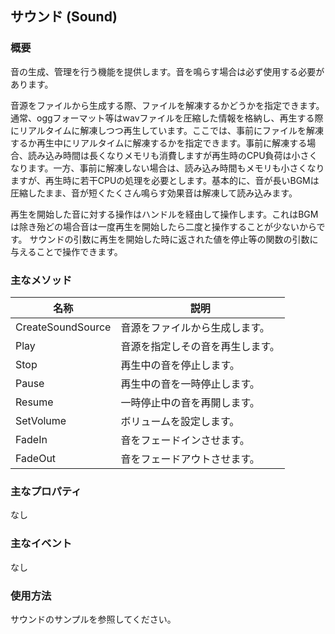 ﻿## サウンド (Sound)

### 概要

音の生成、管理を行う機能を提供します。音を鳴らす場合は必ず使用する必要があります。

音源をファイルから生成する際、ファイルを解凍するかどうかを指定できます。通常、oggフォーマット等はwavファイルを圧縮した情報を格納し、再生する際にリアルタイムに解凍しつつ再生しています。ここでは、事前にファイルを解凍するか再生中にリアルタイムに解凍するかを指定できます。事前に解凍する場合、読み込み時間は長くなりメモリも消費しますが再生時のCPU負荷は小さくなります。一方、事前に解凍しない場合は、読み込み時間もメモリも小さくなりますが、再生時に若干CPUの処理を必要とします。基本的に、音が長いBGMは圧縮したまま、音が短くたくさん鳴らす効果音は解凍して読み込みます。

再生を開始した音に対する操作はハンドルを経由して操作します。これはBGMは除き殆どの場合音は一度再生を開始したら二度と操作することが少ないからです。
サウンドの引数に再生を開始した時に返された値を停止等の関数の引数に与えることで操作できます。

### 主なメソッド

| 名称 | 説明 |
|---|---|
| CreateSoundSource | 音源をファイルから生成します。 |
| Play | 音源を指定しその音を再生します。 |
| Stop | 再生中の音を停止します。 |
| Pause | 再生中の音を一時停止します。 |
| Resume | 一時停止中の音を再開します。 |
| SetVolume | ボリュームを設定します。 |
| FadeIn | 音をフェードインさせます。 |
| FadeOut | 音をフェードアウトさせます。 |

### 主なプロパティ

なし

### 主なイベント

なし

### 使用方法

サウンドのサンプルを参照してください。
